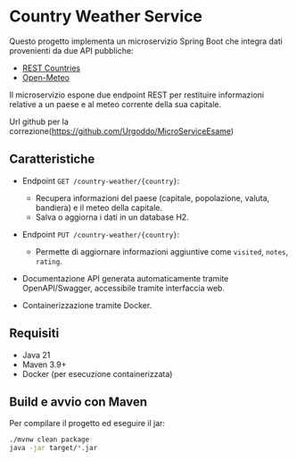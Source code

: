 # Country Weather Service


Questo progetto implementa un microservizio Spring Boot che integra dati provenienti da due API pubbliche:

- [REST Countries](https://restcountries.com/v3.1/name/{country})
- [Open-Meteo](https://api.open-meteo.com/v1/forecast)

Il microservizio espone due endpoint REST per restituire informazioni relative a un paese e al meteo corrente della sua capitale.

Url github per la correzione(https://github.com/Urgoddo/MicroServiceEsame)

## Caratteristiche

- Endpoint `GET /country-weather/{country}`:
  - Recupera informazioni del paese (capitale, popolazione, valuta, bandiera) e il meteo della capitale.
  - Salva o aggiorna i dati in un database H2.

- Endpoint `PUT /country-weather/{country}`:
  - Permette di aggiornare informazioni aggiuntive come `visited`, `notes`, `rating`.

- Documentazione API generata automaticamente tramite OpenAPI/Swagger, accessibile tramite interfaccia web.

- Containerizzazione tramite Docker.

## Requisiti

- Java 21
- Maven 3.9+
- Docker (per esecuzione containerizzata)

## Build e avvio con Maven

Per compilare il progetto ed eseguire il jar:

```bash
./mvnw clean package
java -jar target/*.jar

